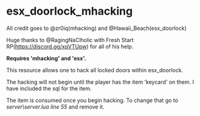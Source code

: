 # esx_doorlock_mhacking


All credit goes to @zr0iq(mhacking) and @Hawaii_Beach(esx_doorlock)

Huge thanks to @RagingNaClholic with Fresh Start RP(https://discord.gg/xqVTUpw) for all of his help.

**Requires 'mhacking' and 'esx'.**

This resource allows one to hack all locked doors within esx_doorlock. 

The hacking will not begin until the player has the item 'keycard' on them. I have included the sql for the item.

The item is consumed once you begin hacking. To change that go to *server\server.lua line 55* and remove it.

